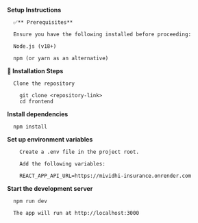**Setup Instructions**

      ✅** Prerequisites**

      Ensure you have the following installed before proceeding:

      Node.js (v18+)

      npm (or yarn as an alternative)

**📌 Installation Steps**

      Clone the repository

        git clone <repository-link>
        cd frontend

**Install dependencies**

      npm install

**Set up environment variables**

        Create a .env file in the project root.

        Add the following variables:

        REACT_APP_API_URL=https://mividhi-insurance.onrender.com

**Start the development server**

      npm run dev

      The app will run at http://localhost:3000
